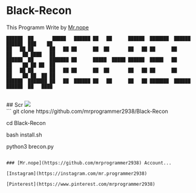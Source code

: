 # Black-Recon

This Programm Write by [Mr.nope](https://github.com/mrprogrammer2938)
<br>
```
██████  ██       █████   ██████ ██   ██      ██████  ███████  ██████  ██████  ███    ██ 
██   ██ ██      ██   ██ ██      ██  ██       ██   ██ ██      ██      ██    ██ ████   ██
██████  ██      ███████ ██      █████  █████ ██████  █████   ██      ██    ██ ██ ██  ██ 
██   ██ ██      ██   ██ ██      ██  ██       ██   ██ ██      ██      ██    ██ ██  ██ ██ 
██████  ███████ ██   ██  ██████ ██   ██      ██   ██ ███████  ██████  ██████  ██   ████ 
```
<br>
## Scr
<a href="https://github.com/mrprogrammer2938/Black-Recon" >
  <img src="Black-Recon-Scr"> </a> <br>
```
git clone https://github.com/mrprogrammer2938/Black-Recon

cd Black-Recon

bash install.sh

python3 brecon.py
```

### [Mr.nope](https://github.com/mrprogrammer2938) Account...

[Instagram](https://instagram.com/mr.programmer2938)

[Pinterest](https://www.pinterest.com/mrprogrammer2938)
